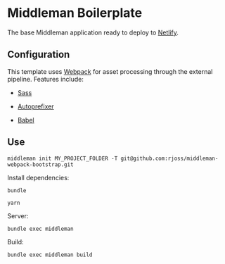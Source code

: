 # Middleman Boilerplate

The base Middleman application ready to deploy to [Netlify](https://www.netlify.com/).

## Configuration

This template uses [Webpack] for asset processing through the external pipeline. Features include:

- [Sass]
- [Autoprefixer]
- [Babel]

  [Webpack]: https://webpack.js.org/
  [Sass]: https://sass-lang.com
  [Autoprefixer]: https://github.com/postcss/autoprefixer
  [Babel]: https://babeljs.io

## Use

`middleman init MY_PROJECT_FOLDER -T git@github.com:rjoss/middleman-webpack-bootstrap.git`

Install dependencies:

`bundle`

`yarn`

Server:

`bundle exec middleman`

Build:

`bundle exec middleman build`
